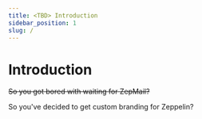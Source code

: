```yaml
---
title: <TBD> Introduction
sidebar_position: 1
slug: /
---
```


# Introduction

~~So you got bored with waiting for ZepMail?~~

So you've decided to get custom branding for Zeppelin?
